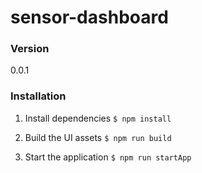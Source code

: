 # sensor-dashboard

### Version
0.0.1

### Installation

1. Install dependencies ```$ npm install```

2. Build the UI assets ```$ npm run build```

3. Start the application ```$ npm run startApp```
